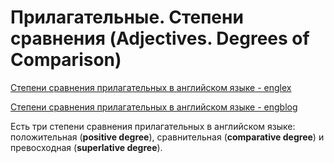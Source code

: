 # Прилагательные. Степени сравнения (Adjectives. Degrees of Comparison)

[Степени сравнения прилагательных в английском языке - englex](https://englex.ru/comparative-and-superlative-adjectives/)

[Степени сравнения прилагательных в английском языке - engblog](https://engblog.ru/comparison-of-adjectives)

Есть три степени сравнения прилагательных в английском языке: положительная (**positive degree**), сравнительная (**comparative degree**) и превосходная (**superlative degree**).
